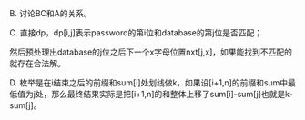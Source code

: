 B. 讨论BC和A的关系。

C. 直接dp，dp[i,j]表示password的第i位和database的第j位是否匹配；

然后预处理出database的j位之后下一个x字母位置nxt[j,x]，如果能找到不匹配的就存在合法解。

D. 枚举是在i结束之后的前缀和sum[i]处划线做k，如果设[i+1,n]的前缀和sum中最低值为j处，那么最终结果实际是把[i+1,n]的和整体上移了sum[i]-sum[j]也就是k-sum[j]。

